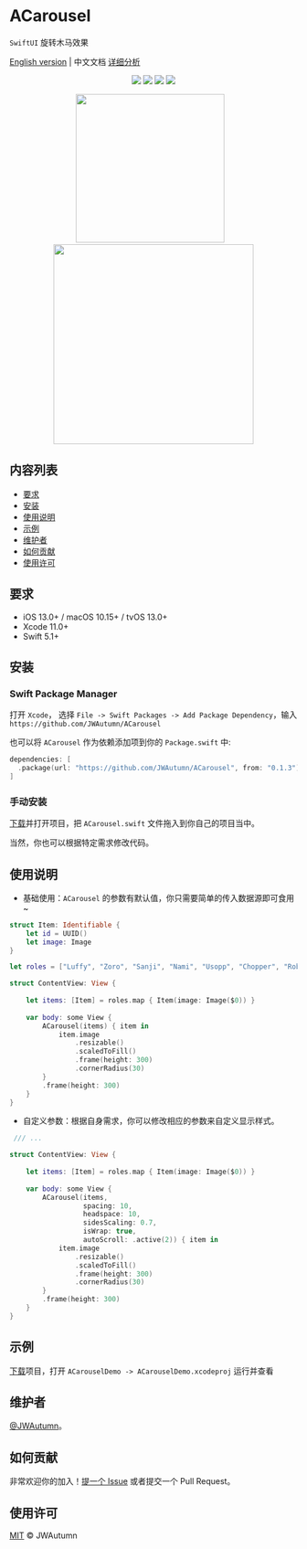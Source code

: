 # ACarousel

`SwiftUI` 旋转木马效果

[English version](README.md) | 中文文档 [详细分析](https://juejin.cn/post/6898258968775245837)

<p align="center">
<img src='https://img.shields.io/badge/Swift-5.1-green?style=flat'>
<img src='https://img.shields.io/badge/platform-iOS%20%7C%20macOS-lightgray.svg?style=flat'>
<img src='https://img.shields.io/badge/SMP-Supported-orange?style=flat'>
<img src='https://img.shields.io/github/license/JWAutumn/ACarousel'>
</p>

<p align="center">
<img src='Resource/iPhoneDemo.gif' width='260'>&nbsp&nbsp&nbsp
<img src='Resource/MacDemo.gif' width='350'>
</p>

## 内容列表

  - [要求](#要求)
  - [安装](#安装)
  - [使用说明](#使用说明)
  - [示例](#示例)
  - [维护者](#维护者)
  - [如何贡献](#如何贡献)
  - [使用许可](#使用许可)


## 要求

- iOS 13.0+ / macOS 10.15+ / tvOS 13.0+
- Xcode 11.0+
- Swift 5.1+


## 安装

### Swift Package Manager

打开 `Xcode`， 选择 `File -> Swift Packages -> Add Package Dependency`，输入 `https://github.com/JWAutumn/ACarousel`

也可以将 `ACarousel` 作为依赖添加项到你的 `Package.swift` 中:
```swift
dependencies: [
  .package(url: "https://github.com/JWAutumn/ACarousel", from: "0.1.3")
]
```

### 手动安装

[下载](https://github.com/JWAutumn/ACarousel/archive/main.zip)并打开项目，把 `ACarousel.swift` 文件拖入到你自己的项目当中。

当然，你也可以根据特定需求修改代码。


## 使用说明

 - 基础使用：`ACarousel` 的参数有默认值，你只需要简单的传入数据源即可食用~
```swift
struct Item: Identifiable {
    let id = UUID()
    let image: Image
}

let roles = ["Luffy", "Zoro", "Sanji", "Nami", "Usopp", "Chopper", "Robin", "Franky", "Brook"]

struct ContentView: View {
    
    let items: [Item] = roles.map { Item(image: Image($0)) }
    
    var body: some View {
        ACarousel(items) { item in
            item.image
                .resizable()
                .scaledToFill()
                .frame(height: 300)
                .cornerRadius(30)
        }
        .frame(height: 300)
    }
}
```

- 自定义参数：根据自身需求，你可以修改相应的参数来自定义显示样式。
```swift
 /// ...

struct ContentView: View {
    
    let items: [Item] = roles.map { Item(image: Image($0)) }
    
    var body: some View {
        ACarousel(items,
                  spacing: 10,
                  headspace: 10,
                  sidesScaling: 0.7,
                  isWrap: true,
                  autoScroll: .active(2)) { item in
            item.image
                .resizable()
                .scaledToFill()
                .frame(height: 300)
                .cornerRadius(30)
        }
        .frame(height: 300)
    }
}
```


## 示例

[下载](https://github.com/JWAutumn/ACarousel/archive/main.zip)项目，打开 `ACarouselDemo -> ACarouselDemo.xcodeproj` 运行并查看


## 维护者

[@JWAutumn](https://github.com/JWAutumn)。

## 如何贡献

非常欢迎你的加入！[提一个 Issue](https://github.com/JWAutumn/ACarousel/issues/new) 或者提交一个 Pull Request。



## 使用许可

[MIT](LICENSE) © JWAutumn
